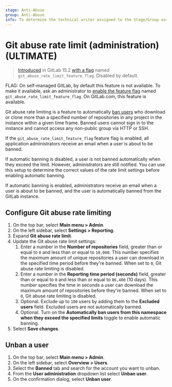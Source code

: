 ```yaml
---
stage: Anti-Abuse
group: Anti-Abuse
info: To determine the technical writer assigned to the Stage/Group associated with this page, see https://about.gitlab.com/handbook/product/ux/technical-writing/#assignments
---
```


# Git abuse rate limit (administration) **(ULTIMATE)**

> [Introduced](https://gitlab.com/groups/gitlab-org/-/epics/8066) in GitLab 15.2 [with a flag](../../../administration/feature_flags.md) named `git_abuse_rate_limit_feature_flag`. Disabled by default.

FLAG:
On self-managed GitLab, by default this feature is not available. To make it available, ask an administrator to [enable the feature flag](../../../administration/feature_flags.md) named `git_abuse_rate_limit_feature_flag`. On GitLab.com, this feature is available.

Git abuse rate limiting is a feature to automatically [ban users](../moderate_users.md#ban-and-unban-users) who download or clone more than a specified number of repositories in any project in the instance within a given time frame. Banned users cannot sign in to the instance and cannot access any non-public group via HTTP or SSH.

If the `git_abuse_rate_limit_feature_flag` feature flag is enabled, all application administrators receive an email when a user is about to be banned.

If automatic banning is disabled, a user is not banned automatically when they exceed the limit. However, administrators are still notified. You can use this setup to determine the correct values of the rate limit settings before enabling automatic banning.

If automatic banning is enabled, administrators receive an email when a user is about to be banned, and the user is automatically banned from the GitLab instance.

## Configure Git abuse rate limiting

1. On the top bar, select **Main menu > Admin**.
1. On the left sidebar, select **Settings > Reporting**.
1. Expand **Git abuse rate limit**.
1. Update the Git abuse rate limit settings:
   1. Enter a number in the **Number of repositories** field, greater than or equal to `0` and less than or equal to `10,000`. This number specifies the maximum amount of unique repositories a user can download in the specified time period before they're banned. When set to `0`, Git abuse rate limiting is disabled.
   1. Enter a number in the **Reporting time period (seconds)** field, greater than or equal to `0` and less than or equal to `86,400` (10 days). This number specifies the time in seconds a user can download the maximum amount of repositories before they're banned. When set to `0`, Git abuse rate limiting is disabled.
   1. Optional. Exclude up to `100` users by adding them to the **Excluded users** field. Excluded users are not automatically banned.
   1. Optional. Turn on the **Automatically ban users from this namespace when they exceed the specified limits** toggle to enable automatic banning.
1. Select **Save changes**.

## Unban a user

1. On the top bar, select **Main menu > Admin**.
1. On the left sidebar, select **Overview > Users**.
1. Select the **Banned** tab and search for the account you want to unban.
1. From the **User administration** dropdown list select **Unban user**.
1. On the confirmation dialog, select **Unban user**.
